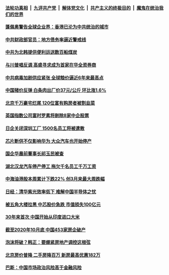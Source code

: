 

####  [法轮功真相](../../../../basic/blob/master/README.md?t=12091631) &nbsp;|&nbsp; [九评共产党](../../../../9ping.md/blob/master/README.md?t=12091631) &nbsp;|&nbsp; [解体党文化](../../../../jtdwh.md/blob/master/README.md?t=12091631)  &nbsp;|&nbsp; [共产主义的终极目的](../../../../gczydzjmd.md/blob/master/README.md?t=12091631) &nbsp;|&nbsp; [魔鬼在统治我们的世界](../../../../mgztzwmdsj.md/blob/master/README.md?t=12091631) 

#### [蓬佩奥警告全球企业界：香港已沦为中共统治的城市 ](../pages/soh7/451783.md?t=12091631) 
#### [中共财政部官员：地方债务率逼近警戒线](../pages/soh7/451654.md?t=12091631) 
#### [中共为北韩提供便利运送数百船煤炭](../pages/soh7/451642.md?t=12091631) 
#### [与川普唱反调 高盛寻求成为首家在华全资券商](../pages/soh7/451627.md?t=12091631) 
#### [中共病毒加剧供应紧张 全球粮价逼近6年来最高点](../pages/soh7/451270.md?t=12091631) 
#### [中国猪价反弹 白条肉出厂价37元/公斤 环比涨1.6%](../pages/soh7/451255.md?t=12091631) 
#### [北京千万豪宅烂尾 120位富有购房者被割韭菜](../pages/soh7/451237.md?t=12091631) 
#### [英国指数公司富时罗素将剔除8家中企股票](../pages/soh7/451213.md?t=12091631) 
#### [日企关闭深圳工厂 1500名员工将被遣散](../pages/soh7/450922.md?t=12091631) 
#### [芯片断供不仅影响华为  大众汽车也开始停产](../pages/soh7/450865.md?t=12091631) 
#### [国企华晨前董事长祁玉民被查](../pages/soh7/450289.md?t=12091631) 
#### [湖北汉龙汽车停产停工 拖欠千名员工千万工资](../pages/soh7/450226.md?t=12091631) 
#### [中海油港股本周累计下跌22% 创3月来最大周跌幅](../pages/soh7/450223.md?t=12091631) 
#### [日经：清华紫光效率低下 难解中国半导体之忧](../pages/soh7/450214.md?t=12091631) 
#### [被五角大楼拉黑 中芯股价急跌 市值损失100亿元](../pages/soh7/450196.md?t=12091631) 
#### [30年来首次 中国开始从印度进口大米](../pages/soh7/449821.md?t=12091631) 
#### [截至2020年10月底 中国453家房企破产](../pages/soh7/449809.md?t=12091631) 
#### [泡沫将破？韩正：要绷紧房地产调控这根弦](../pages/soh7/449788.md?t=12091631) 
#### [北京房价普降 二手房降百万 新房最高优惠182万](../pages/soh7/449431.md?t=12091631) 
#### [巴斯：中国市场政治风险高于金融风险](../pages/soh7/449413.md?t=12091631) 
